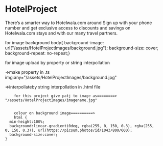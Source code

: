 # HotelProject

There’s a smarter way to Hotelwala.com around
Sign up with your phone number and get exclusive access to discounts and savings on Hotelwala.com stays and with our many travel partners.

for image background
body{
  background-image: url("/assets/HotelProjectImages/background.jpg");
  background-size: cover;
  background-repeat: no-repeat;}

  for image upload by property or string interpollation

   =>make property in .ts
   img:any="/assets/HotelProjectImages/background.jpg"

   =>interpollateby string interpollation in .html file
        <img src={{img}} alt="">

        for this project give patj to image as========>   "/assets/HotelProjectImages/imagename.jpg"


        colour on background image==========>
        html {
      min-height:100%;
      background:linear-gradient(0deg, rgba(255, 0, 150, 0.3), rgba(255, 0, 150, 0.3)), url(https://picsum.photos/id/1043/800/600);
      background-size:cover;
    }
